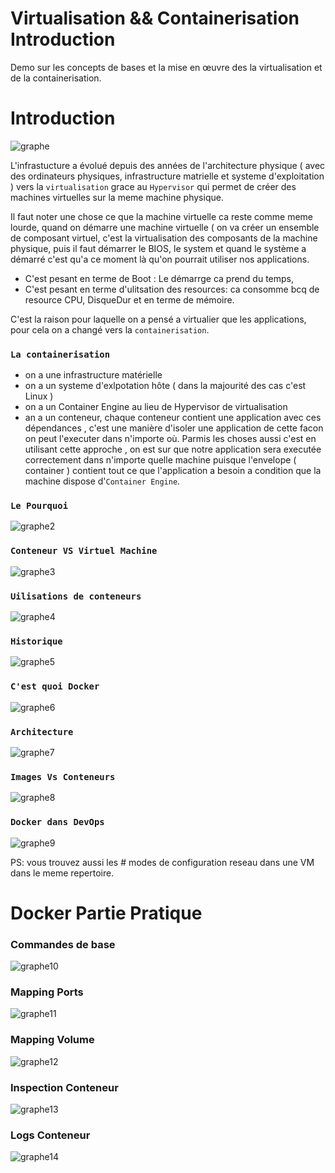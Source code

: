 # Virtualisation && Containerisation Introduction
Demo sur les concepts de bases et la mise en œuvre des la virtualisation et de la containerisation.


# Introduction
![graphe](images/cap1.PNG)

L'infrastucture a évolué depuis des années de l'architecture physique ( avec des ordinateurs physiques, infrastructure matrielle et systeme d'exploitation ) vers la ```virtualisation``` grace au ```Hypervisor``` qui permet de créer des machines virtuelles sur la meme machine physique.

Il faut noter une chose ce que la machine virtuelle ca reste comme meme lourde, quand on démarre une machine virtuelle ( on va créer un ensemble de composant virtuel, c'est la virtualisation des composants de la machine physique, puis il faut démarrer le BIOS, le system et quand le système a démarré c'est qu'a ce moment là qu'on pourrait utiliser nos applications.

* C'est pesant en terme de Boot : Le démarrge ca prend du temps, 
* C'est pesant en terme d'ulitsation des resources: ca consomme bcq de resource CPU, DisqueDur et en terme de mémoire.

C'est la raison pour laquelle on a pensé a virtualier que les applications, pour cela on a changé vers la ```containerisation```.
### ```La containerisation```
* on a une infrastructure matérielle
* on a un systeme d'exlpotation hôte ( dans la majourité des cas c'est Linux )
* on a un Container Engine au lieu de Hypervisor de virtualisation
* an a un conteneur, chaque conteneur contient une application avec ces dépendances , c'est une manière d'isoler une application de cette facon on peut l'executer dans n'importe où.
Parmis les choses aussi c'est en utilisant cette approche , on est sur que notre application sera executée correctement dans n'importe quelle machine puisque l'envelope ( container ) contient tout ce que l'application a besoin a condition que la machine dispose d'```Container Engine```.
### ```Le Pourquoi```
![graphe2](images/cap2.PNG)

### ```Conteneur VS Virtuel Machine```
![graphe3](images/cap3.PNG)

### ```Uilisations de conteneurs```
![graphe4](images/cap4.PNG)

### ```Historique```
![graphe5](images/cap5.PNG)

### ```C'est quoi Docker```
![graphe6](images/cap6.PNG)

### ```Architecture```
![graphe7](images/cap7.PNG)

### ```Images Vs Conteneurs```
![graphe8](images/cap8.PNG)

### ```Docker dans DevOps```
![graphe9](images/cap9.PNG)


PS: vous trouvez aussi les # modes de configuration reseau dans une VM dans le meme repertoire.

# Docker Partie Pratique
### Commandes de base
![graphe10](images/cmd1.PNG)

### Mapping Ports
![graphe11](images/mappingPorts.PNG)

### Mapping Volume
![graphe12](images/mappingVolume.PNG)

### Inspection Conteneur
![graphe13](images/detailleConteneur.PNG)

### Logs Conteneur
![graphe14](images/logs.PNG)
